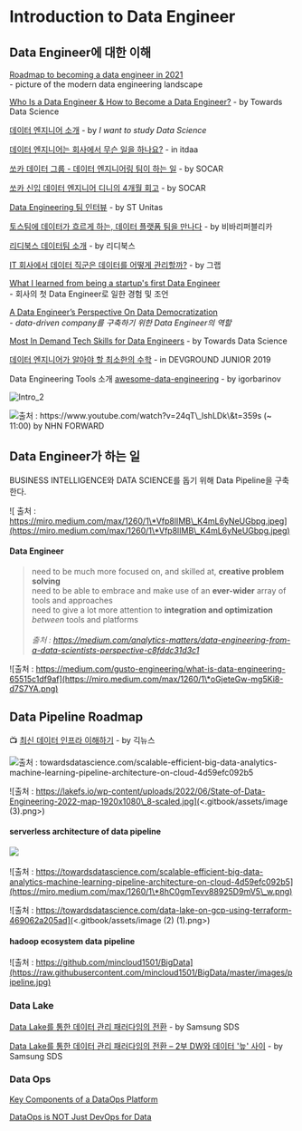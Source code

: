 # Introduction to Data Engineer

## Data Engineer에 대한 이해

[Roadmap to becoming a data engineer in 2021](https://github.com/datastacktv/data-engineer-roadmap)\
&#x20; \-  picture of the modern data engineering landscape

[Who Is a Data Engineer & How to Become a Data Engineer?](https://towardsdatascience.com/who-is-a-data-engineer-how-to-become-a-data-engineer-1167ddc12811) - by Towards Data Science

[데이터 엔지니어 소개](https://github.com/Team-Neighborhood/I-want-to-study-Data-Science/wiki/%EB%8D%B0%EC%9D%B4%ED%84%B0-%EC%97%94%EC%A7%80%EB%8B%88%EC%96%B4) - by _I want to study Data Science_

[데이터 엔지니어는 회사에서 무슨 일을 하나요?](https://www.itdaa.net/mentor\_posts/6357) - in itdaa

[쏘카 데이터 그룹 - 데이터 엔지니어링 팀이 하는 일](https://tech.socarcorp.kr/data/2021/03/24/what-socar-data-engineering-team-does.html?fbclid=IwAR3W2h7UU7Z\_4a1Kz\_N4IWkT38gfcSA00g0MCqLWC8mGMG0YpGPXD-KH6b0) - by SOCAR

[쏘카 신입 데이터 엔지니어 디니의 4개월 회고](https://tech.socarcorp.kr/data/2021/12/28/data-engineering-team-onboarding.html) - by SOCAR

[Data Engineering 팀 인터뷰](https://www.jobplanet.co.kr/companies/88435/story/%EC%97%90%EC%8A%A4%ED%8B%B0%EC%9C%A0%EB%8B%88%ED%83%80%EC%8A%A4?content\_id=48) - by ST Unitas

[토스팀에 데이터가 흐르게 하는, 데이터 플랫폼 팀을 만나다](https://blog.toss.im/2019/04/29/tossteam/people/toss-dataplatformteam-interview/) - by 비바리퍼블리카

[리디북스 데이터팀 소개](https://www.ridicorp.com/career/data-engineer/) - by 리디북스

[IT 회사에서 데이터 직군은 데이터를 어떻게 관리할까?](https://www.grabbing.me/IT-90338d3bcad14cc3b7d4bc004d1b13ce#6a00341f4d9648209ace7775af1cce8d) - by 그랩

[What I learned from being a startup's first Data Engineer](https://towardsdatascience.com/what-i-learned-from-being-a-startups-first-data-engineer-f19cd71d3f31)\
&#x20; \-  회사의 첫 Data Engineer로 일한 경험 및 조언

[A Data Engineer’s Perspective On Data Democratization](https://towardsdatascience.com/a-data-engineers-perspective-on-data-democratization-a8aed10f4253)\
&#x20; \-  _data-driven company를 구축하기 위한 Data Engineer의 역할_

[Most In Demand Tech Skills for Data Engineers](https://towardsdatascience.com/most-in-demand-tech-skills-for-data-engineers-58f4c1ca25ab) - by Towards Data Science

[데이터 엔지니어가 알아야 할 최소한의 수학](https://www.youtube.com/watch?v=d6ScsU6y3fs) - in DEVGROUND JUNIOR 2019

Data Engineering Tools 소개 [awesome-data-engineering](https://github.com/igorbarinov/awesome-data-engineering) - by igorbarinov

![Intro\_2](.gitbook/assets/intro\_2.jpg)

![출처 : https://www.youtube.com/watch?v=24qT\_lshLDk\&t=359s (\~ 11:00) by NHN FORWARD](.gitbook/assets/intro\_1.jpg)

## Data Engineer가 하는 일

BUSINESS INTELLIGENCE와 DATA SCIENCE를 돕기 위해 Data Pipeline을 구축한다.

![  출처 : https://miro.medium.com/max/1260/1\*Vfp8lIMB\_K4mL6yNeUGbpg.jpeg](https://miro.medium.com/max/1260/1\*Vfp8lIMB\_K4mL6yNeUGbpg.jpeg)

#### Data Engineer

> need to be much more focused on, and skilled at, **creative problem solving**\
> need to be able to embrace and make use of an **ever-wider** array of tools and approaches\
> need to give a lot more attention to **integration and optimization** _between_ tools and platforms\
> \
> _출처 : https://medium.com/analytics-matters/data-engineering-from-a-data-scientists-perspective-c8fddc31d3c1_

![출처 : https://medium.com/gusto-engineering/what-is-data-engineering-65515c1df9af](https://miro.medium.com/max/1260/1\*oGjeteGw-mg5Ki8-d7S7YA.png)

## Data Pipeline Roadmap

📺 [최신 데이터 인프라 이해하기](https://www.youtube.com/watch?v=g\_c742vW8dQ\&list=PLL-\_zEJctPoJ92HmbGxFv1Pv\_ugsggGD2) - by 긱뉴스

![출처 : towardsdatascience.com/scalable-efficient-big-data-analytics-machine-learning-pipeline-architecture-on-cloud-4d59efc092b5](https://miro.medium.com/max/1260/1\*cvQDKx13Peirep-NKaPtSQ.png)

![출처 : https://lakefs.io/wp-content/uploads/2022/06/State-of-Data-Engineering-2022-map-1920x1080\_8-scaled.jpg](<.gitbook/assets/image (3).png>)

#### **serverless architecture of data pipeline**

![](https://miro.medium.com/max/1260/1\*xWDdNwbT26vl5Ta1bKtGQg.png)

![출처 : https://towardsdatascience.com/scalable-efficient-big-data-analytics-machine-learning-pipeline-architecture-on-cloud-4d59efc092b5](https://miro.medium.com/max/1260/1\*8hC0gmTevv88925D9mV5\_w.png)

![출처 : https://towardsdatascience.com/data-lake-on-gcp-using-terraform-469062a205ad](<.gitbook/assets/image (2) (1).png>)

#### **hadoop ecosystem data pipeline**

![출처 : https://github.com/mincloud1501/BigData](https://raw.githubusercontent.com/mincloud1501/BigData/master/images/pipeline.jpg)

### Data Lake

[Data Lake를 통한 데이터 관리 패러다임의 전환](https://www.samsungsds.com/global/ko/support/insights/data\_lake.html?moreCnt=1\&backTypeId=undefined\&category=undefined) - by Samsung SDS

[Data Lake를 통한 데이터 관리 패러다임의 전환 – 2부 DW와 데이터 '늪' 사이](https://www.samsungsds.com/global/ko/support/insights/1209115\_2284.html?moreCnt=1\&backTypeId=undefined\&category=undefined) - by Samsung SDS

### Data Ops

[Key Components of a DataOps Platform](https://medium.com/data-ops/the-dataops-enterprise-software-industry-2019-a862904857ef)

[DataOps is NOT Just DevOps for Data](https://medium.com/data-ops/dataops-is-not-just-devops-for-data-6e03083157b7)
